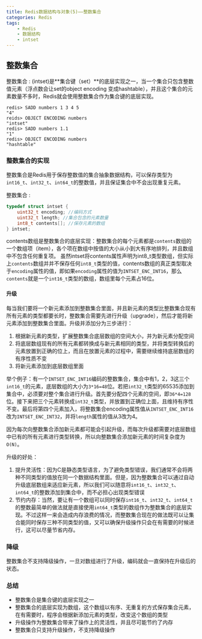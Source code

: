 ```yaml
---
title: Redis数据结构与对象(5)——整数集合
categories: Redis
tags: 
    - Redis
    - 数据结构
    - intset
---
```


## 整数集合
整数集合
: (intset)是**集合键（set）**的底层实现之一，当一个集合只包含整数值元素（浮点数会让set的object encoding 变成hashtable），并且这个集合的元素数量不多时，Redis就会使用整数集合作为集合键的底层实现。
<!-- more -->

    redis> SADD numbers 1 3 4 5
    "4"
    reids> OBJECT ENCODING numbers
    "intset"
    redis> SADD numbers 1.1
    "1"
    redis> OBJECT ENCODING numbers
    "hashtable"

### 整数集合的实现
整数集合是Redis用于保存整数值的集合抽象数据结构，可以保存类型为`int16_t`、`int32_t`、`int64_t`的整数值，并且保证集合中不会出现重复元素。

整数集合
: 
``` c
typedef struct intset {
    uint32_t encoding; //编码方式
    uint32_t length; //集合包含的元素数量
    int8_t contents[]; //保存元素的数组
} intset;
```

contents数组是整数集合的底层实现：整数集合的每个元素都是`contents`数组的一个数组项（item），各个项在数组中按值的大小从小到大有序地排列，并且数组中不包含任何重复项。
虽然intset将contents属性声明为int8_t类型数组，但实际上`contents`数组并并不保存任何`int8_t`类型的值，contents数组的真正类型取决于`encoding`属性的值，即如果`encoding`属性的值为`INTSET_ENC_INT16`，那么`contents`就是一个`int16_t`类型的数组，数组里每个元素占16位。

#### 升级
每当我们要将一个新元素添加到整数集合里面，并且新元素的类型比整数集合现有所有元素的类型都要长时，整数集合需要先进行升级（upgrade），然后才能将新元素添加到整数集合里面。升级并添加分为三步进行：
1. 根据新元素的类型，扩展整数集合底层数组的空间大小，并为新元素分配空间
2. 将底层数组现有的所有元素都转换成与新元素相同的类型，并将类型转换后的元素放置到正确的位上，而且在放置元素的过程中，需要继续维持底层数组的有序性质不变
3. 将新元素添加到底层数组里面

举个例子：有一个`INTSET_ENC_INT16`编码的整数集合，集合中有1，2，3这三个`int16_t`的元素，底层数组的大小为`3*16=48`位。若把`int32_t`类型的65535添加到集合中，必须要对整个集合进行升级。首先要分配四个元素的空间，即`36*4=128`位。接下来把三个元素转换成`int32_t`类型，并放置到正确位上面，且维持有序性不变。最后将第四个元素加入，将整数集合encoding属性值从`INTSET_ENC_INT16`改为`INTSET_ENC_INT32`，并将`length`属性的值从3改为4。

因为每次向整数集合添加新元素都可能会引起升级，而每次升级都需要对底层数组中已有的所有元素进行类型转换，所以向整数集合添加新元素的时间复杂度为`O(N)`。

升级的好处：
1. 提升灵活性：因为C是静态类型语言，为了避免类型错误，我们通常不会将两种不同类型的值放在同一个数据结构里面。但是，因为整数集合可以通过自动升级底层数组来适应新元素，所以我们可以随意将`int16_t`、`int32_t`、`int64_t`的整数添加到集合中，而不必担心出现类型错误
2. 节约内存：当然，要让有一个数组可以同时保存`int16_t`、`int32_t`、`int64_t`的整数最简单的做法就是直接使用`int64_t`类型的数组作为整数集合的底层实现。不过这样一来会造成内存浪费的情况，而整数集合现在的做法既可以让集合能同时保存三种不同类型的值，又可以确保升级操作只会在有需要的时候进行，这可以尽量节省内存。

### 降级
整数集合不支持降级操作，一旦对数组进行了升级，编码就会一直保持在升级后的状态。

### 总结
- 整数集合是集合键的底层实现之一
- 整数集合的底层实现为数组，这个数组以有序、无重复的方式保存集合元素，在有需要时，程序会根据新添加元素的类型，改变这个数组的类型
- 升级操作为整数集合带来了操作上的灵活性，并且尽可能节约了内存
- 整数集合只支持升级操作，不支持降级操作